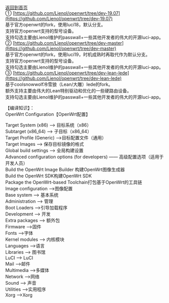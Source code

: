 [返回到首页](https://passwallopenwrt.github.io/website/)                 
① [https://github.com/Lienol/openwrt/tree/dev-19.07](https://github.com/Lienol/openwrt/tree/dev-19.07)                     
基于官方openwrt的fork，使用luci18，默认分支。        
支持官方openwrt支持的型号设备。            
支持勾选主要由Lienol维护的passwall+一些其他开发者的伟大的开源luci-app。                
② [https://github.com/Lienol/openwrt/tree/dev-master](https://github.com/Lienol/openwrt/tree/dev-master)               
基于官方openwrt的fork，使用luci19，时机成熟时再取代作为默认分支。               
支持官方openwrt支持的型号设备。                  
支持勾选主要由Lienol维护的passwall+一些其他开发者的伟大的开源luci-app。                  
③ [https://github.com/Lienol/openwrt/tree/dev-lean-lede](https://github.com/Lienol/openwrt/tree/dev-lean-lede)             
基于coolsnowwolf冷雪狼（Lean/大雕）lede的fork。                      
额外支持主要由伟大的Lean特别驱动和优化的一些硬路由设备。                  
支持勾选主要由Lienol维护的passwall+一些其他开发者的伟大的开源luci-app。     

【编译知识】：           
OpenWrt Configuration【OpenWrt配置】         

Target System (x86) —-> 目标系统（x86）             
Subtarget (x86_64) —-> 子目标（x86_64）          
Target Profile (Generic) —->目标配置文件（通用）            
Target Images —-> 保存目标镜像的格式            
Global build settings —-> 全局构建设置           
Advanced configuration options (for developers) —— 高级配置选项（适用于开发人员）              
Build the OpenWrt Image Builder 构建OpenWrt图像生成器                
Build the OpenWrt SDK构建OpenWrt SDK             
Package the OpenWrt-based Toolchain打包基于OpenWrt的工具链                
Image configuration —->图像配置                 
Base system —-> 基本系统               
Administration —-> 管理                 
Boot Loaders —->引导加载程序             
Development —-> 开发               
Extra packages —-> 额外包               
Firmware —->固件               
Fonts —->字体                 
Kernel modules —-> 内核模块                 
Languages —->语言                 
Libraries —-> 图书馆               
LuCI —-> LuCI             
Mail —->邮件                   
Multimedia —->多媒体                
Network —->网络              
Sound —-> 声音                
Utilities —->实用程序             
Xorg —->Xorg                  
